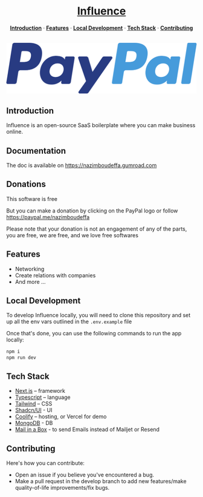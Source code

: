 <a href="https://allbiiiz.com">
  <h1 align="center">Influence</h1>
</a>

<p align="center">
  <a href="#introduction"><strong>Introduction</strong></a> ·
  <a href="#features"><strong>Features</strong></a> ·
  <a href="#local-development"><strong>Local Development</strong></a> ·
  <a href="#tech-stack"><strong>Tech Stack</strong></a> ·
  <a href="#contributing"><strong>Contributing</strong></a>
</p>
<br/>

<div align="center">
  <a href="https://paypal.me/nazimboudeffa">
    <img src="./public/donations/paypal_logo.svg">
  </a>
</div>

## Introduction

Influence is an open-source SaaS boilerplate where you can make business online.

## Documentation

The doc is available on https://nazimboudeffa.gumroad.com

## Donations

This software is free 

But you can make a donation by clicking on the PayPal logo or follow https://paypal.me/nazimboudeffa

Please note that your donation is not an engagement of any of the parts, you are free, we are free, and we love free softwares

## Features

- Networking
- Create relations with companies
- And more ...

## Local Development

To develop Influence locally, you will need to clone this repository and set up all the env vars outlined in the `.env.example` file

Once that's done, you can use the following commands to run the app locally:

```
npm i
npm run dev
```

## Tech Stack

- [Next.js](https://nextjs.org/) – framework
- [Typescript](https://www.typescriptlang.org/) – language
- [Tailwind](https://tailwindcss.com/) – CSS
- [Shadcn/UI](https://ui.shadcn.com/) - UI
- [Coolify](https://coolify.io/) – hosting, or Vercel for demo
- [MongoDB](https://www.mongodb.com/products/tools/compass) - DB
- [Mail in a Box](https://mailinabox.email) - to send Emails instead of Mailjet or Resend 

## Contributing

Here's how you can contribute:

- Open an issue if you believe you've encountered a bug.
- Make a pull request in the develop branch to add new features/make quality-of-life improvements/fix bugs.
